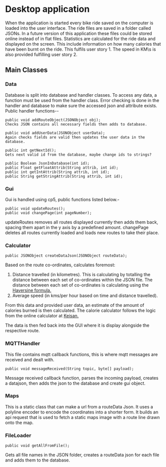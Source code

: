# Desktop application

When the application is started every bike ride saved on the computer is loaded into the user interface. The ride files are saved in a folder called JSONs. In a future version of this application these files could be stored online instead of in flat files. Statistics are calculated for the ride data and displayed on the screen. This include information on how many calories that have been burnt on the ride. This fulfils user story 1. The speed in KM\s is also provided fulfilling user story 2.

## Main Classes
### Data
Database is split into database and handler classes. To access any data, a function must be used from the handler class.
Error checking is done in the handler and database to make sure the accessed json and attribute exists.
  Public handler functions--

    public void addRouteObject(JSONObject obj);
    Checks JSON contains all necessary fields then adds to database.
   
    public void addUserData(JSONObject userData);
    Again checks fields are valid then updates the user data in the database.
    
    public int getNextId();
    Gets next valid id from the database, maybe change ids to strings?
    
    public Boolean JsonInDatabase(int id);
    public Float getFloatAttrib(String attrib, int id);
    public int getIntAttrib(String attrib, int id);
    public String getStringAttrib(String attrib, int id);
    
### Gui
Gui is handled using cp5, public functions listed below.-

    public void updateRoutes();
    public void changePage(int pageNumber);

updateRoutes removes all routes displayed currently then adds them back, spacing them apart in the y axis by a predefined amount.
changePage deletes all routes currently loaded and loads new routes to take their place.
### Calculator

    public JSONObject createDataJson(JSONObject routeData);

Based on the route co-ordinates, calculates foremost:
1. Distance travelled (in kilometres).
This is calculating by totalling the distance between each set of co-ordinates within the JSON file. The distance between each set of co-ordinates is calculating using the [Haversine formula.](https://stackoverflow.com/questions/27928/calculate-distance-between-two-latitude-longitude-points-haversine-formula)
2. Average speed (in kms/per hour based on time and distance travelled).

From this data and provided user data, an estimate of the amount of calories burned is then calculated. The calorie calculator follows the logic from the online calculator at [Keisan.](https://keisan.casio.com/exec/system/1350958587) 

The data is then fed back into the GUI where it is display alongside the respective route.

### MQTTHandler
This file contains mqtt callback functions, this is where mqtt messages are received and dealt with.

    public void messageReceived(String topic, byte[] payload);

Message received callback function, parses the incoming payload, creates a datajson, then adds the json to the database and create gui object.
### Maps
This is a static class that can make a url from a routeData Json. It uses a polyline encoder to encode the coordinates into a shorter form. It builds an api request that is used to fetch a static maps image with a route line drawn onto the map.
### FileLoader
    
    public void getAllFromFile();

Gets all file names in the JSON folder, creates a routeData json for each file and adds them to the database. 

